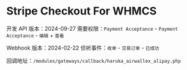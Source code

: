 # Stripe Checkout For WHMCS

开发 API 版本：2024-09-27 需要权限：`Payment Acceptance` - `Payment Acceptance` - `编辑` + `查看`

Webhook 版本：2024-02-22 侦听事件：`收单` - `交易订单` - `已成功`

回调地址：`/modules/gateways/callback/haruka_airwallex_alipay.php`